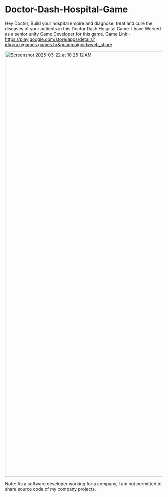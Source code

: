 # Doctor-Dash-Hospital-Game
Hey Doctor, Build your hospital empire and diagnose, treat and cure the diseases of your patients in this Doctor Dash Hospital Game.
I have Worked as a senior unity Game Developer for this game.
Game Link:-https://play.google.com/store/apps/details?id=crazygames.games.hr&pcampaignid=web_share

<img width="1357" alt="Screenshot 2025-03-22 at 10 25 12 AM" src="https://github.com/user-attachments/assets/5ddd1816-a8f4-4862-bc93-aa62139f290d" />

Note: As a software developer working for a company, I am not permitted to share source code of my company projects.
